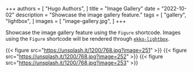 +++
authors = [
    "Hugo Authors",
]
title = "Image Gallery"
date = "2022-10-02"
description = "Showcase the image gallery feature."
tags = [
    "gallery",
    "lightbox",
]
images = [
    "image-gallery.jpg",
]
+++

Showcase the image gallery feature using the `Figure` shortcode. Images using the `Figure` shortcode will be rendered through [`ekko-lightbox`](https://ashleydw.github.io/lightbox/).
<!--more-->

{{< figure src="https://unsplash.it/1200/768.jpg?image=251" >}}
{{< figure src="https://unsplash.it/1200/768.jpg?image=252" >}}
{{< figure src="https://unsplash.it/1200/768.jpg?image=253" >}}
